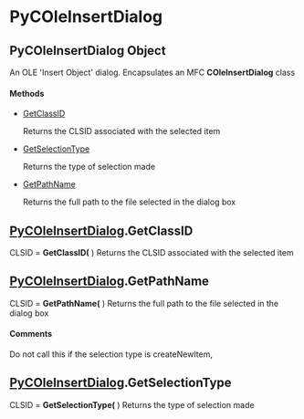 # PyCOleInsertDialog

## PyCOleInsertDialog Object

An OLE 'Insert Object' dialog.  Encapsulates an MFC __COleInsertDialog__ class

#### Methods


  - [GetClassID](PyCOleInsertDialog.md#pycoleinsertdialoggetclassid)

    Returns the CLSID associated with the selected item&nbsp;

  - [GetSelectionType](PyCOleInsertDialog.md#pycoleinsertdialoggetselectiontype)

    Returns the type of selection made&nbsp;

  - [GetPathName](PyCOleInsertDialog.md#pycoleinsertdialoggetpathname)

    Returns the full path to the file selected in the dialog box&nbsp;

## [PyCOleInsertDialog](#pycoleinsertdialog).GetClassID

CLSID = __GetClassID(__ )
Returns the CLSID associated with the selected item

## [PyCOleInsertDialog](#pycoleinsertdialog).GetPathName

CLSID = __GetPathName(__ )
Returns the full path to the file selected in the dialog box

#### Comments
Do not call this if the selection type is createNewItem,

## [PyCOleInsertDialog](#pycoleinsertdialog).GetSelectionType

CLSID = __GetSelectionType(__ )
Returns the type of selection made